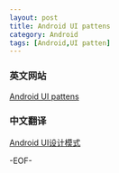 ```yaml
---
layout: post
title: Android UI pattens
category: Android
tags: [Android,UI patten]
---
```


### 英文网站

[Android UI pattens](http://unitid.nl/androidpatterns/)

### 中文翻译

[Android UI设计模式](https://github.com/hellosure/hellosure.github.com/blob/master/_attach/android-ui-pattens.pdf?raw=true)      

-EOF-
